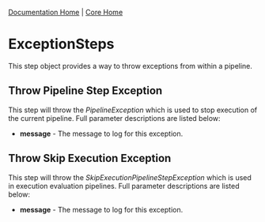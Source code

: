 [Documentation Home](../../docs/readme.md) | [Core Home](../readme.md)

# ExceptionSteps
This step object provides a way to throw exceptions from within a pipeline.

## Throw Pipeline Step Exception
This step will throw the _PipelineException_ which is used to stop execution of the current pipeline.
Full parameter descriptions are listed below:
* **message** - The message to log for this exception.
## Throw Skip Execution Exception
This step will throw the _SkipExecutionPipelineStepException_ which is used in execution evaluation pipelines.
Full parameter descriptions are listed below:
* **message** - The message to log for this exception.
